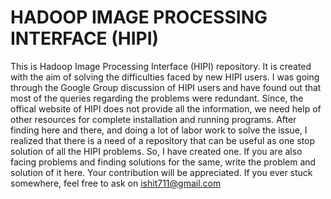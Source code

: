 # HADOOP IMAGE PROCESSING INTERFACE (HIPI)

This is Hadoop Image Processing Interface (HIPI) repository. It is created with the aim of solving the difficulties faced by new HIPI users. I was going through the Google Group discussion of HIPI users and have found out that most of the queries regarding the problems were redundant. Since, the offical website of HIPI does not provide all the information, we need help of other resources for complete installation and running programs. After finding here and there, and doing a lot of labor work to solve the issue, I realized that there is a need of a repository that can be useful as one stop solution of all the HIPI problems. So, I have created one. If you are also facing problems and finding solutions for the same, write the problem and solution of it here. Your contribution will be appreciated.
If you ever stuck somewhere, feel free to ask on ishit711@gmail.com
